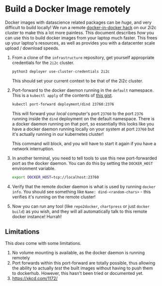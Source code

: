 # Build a Docker Image remotely

Docker images with datascience related packages can be *huge*, and very
difficult to build locally! We run a remote [docker-in-docker hack](https://gist.github.com/yuvipanda/48100eb9e15dae808052c7dc9fb22edb)
on our 2i2c cluster to make this a lot more painless. This document describes
*how* you can use this to build docker images from your laptop much faster.
This frees up your laptop's resources, as well as provides you with a datacenter
scale upload / download speeds.

1. From a clone of the `infrastructure` repository, get yourself appropriate credentials
   for the `2i2c` cluster.

   ```bash
   python3 deployer use-cluster-credentials 2i2c
   ```

   This should set your current context to be that of the 2i2c cluster.

2. Port-forward to the docker daemon running in the `default` namespace. This is a
   `kubectl apply` of the contents of [this gist](https://gist.github.com/yuvipanda/48100eb9e15dae808052c7dc9fb22edb).

   ```bash
   kubectl port-forward deployment/dind 23760:2376
   ```

   This will forward your *local* computer's port `23760` to the port `2376` running
   inside the `dind` deployment on the default namespace. There is a docker daemon
   running on that port, so essentially this looks like you have a docker daemon
   running locally on your system at port `23760` but it's actually running in our
   kubernetes cluster!

   This command will block, and you will have to start it again if you have a network
   interruption.

3. In another terminal, you need to tell tools to use this new port-forwarded port
   as the docker daemon. You can do this by setting the `DOCKER_HOST` environment variable.

   ```bash
   export DOCKER_HOST=tcp://localhost:23760
   ```

4. Verify that the remote docker daemon is what is used by running `docker
   info`. You should see something like `Name: dind-<random-chars>` - this verifies
   it's running on the remote cluster!

5. Now you can run any tool (like `repo2docker`, `chartpress` or just `docker build`) as you
   wish, and they will all automatically talk to this remote docker instance! Hurrah!

## Limitations

This *does* come with some limitations.

1. No volume mounting is available, as the docker daemon is running remotely
2. Port forwards within this port-forward are totally possible, thus allowing the ability
   to actually *test* the built images without having to push them to dockerhub. However,
   this hasn't been tried or documented yet.
3. https://xkcd.com/1172/
